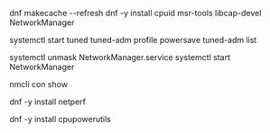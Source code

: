 dnf makecache --refresh
dnf -y install cpuid msr-tools libcap-devel NetworkManager

systemctl start tuned
tuned-adm profile powersave
tuned-adm list

systemctl unmask NetworkManager.service
systemctl start NetworkManager

nmcli con show

dnf -y install netperf

dnf -y install cpupowerutils
